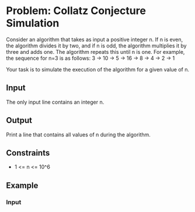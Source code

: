 # Problem: Collatz Conjecture Simulation

Consider an algorithm that takes as input a positive integer n. If n is even, the algorithm divides it by two, and if n is odd, the algorithm multiplies it by three and adds one. The algorithm repeats this until n is one. For example, the sequence for n=3 is as follows: 3 -> 10 -> 5 -> 16 -> 8 -> 4 -> 2 -> 1

Your task is to simulate the execution of the algorithm for a given value of n.

## Input
The only input line contains an integer n.

## Output
Print a line that contains all values of n during the algorithm.

## Constraints
- 1 <= n <= 10^6

## Example
### Input
